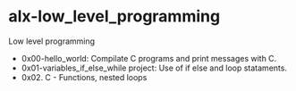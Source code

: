 # alx-low_level_programming
Low level programming
- 0x00-hello_world: Compilate C programs and print messages with C.
- 0x01-variables_if_else_while project: Use of if else and loop stataments.
- 0x02. C - Functions, nested loops
